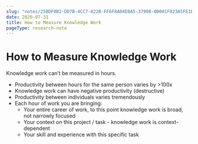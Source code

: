```yaml
---
slug: "notes/25BDF0B2-DD7B-4CC7-822B-FF6F8A04E0A5-37908-00001F823A5FE1BF"
date: 2020-07-31
title: How to Measure Knowledge Work
pageType: research-note
---
```

# How to Measure Knowledge Work
Knowledge work can’t be measured in hours.

- Productivity between hours for the same person varies by >100x
- Knowledge work can have negative productivity (destructive)
- Productivity between individuals varies tremendously 
- Each hour of work you are bringing:
	- Your entire career of work, to this point knowledge work is broad, not narrowly focused
	- Your context on this project / task - knowledge work is context-dependent
	- Your skill and experience with this specific task
